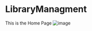 # LibraryManagment
This is the Home Page
![image](https://github.com/utsabbasyal12/LibraryManagment/assets/45966409/af0f5523-9429-44a7-9344-741c37f42a1c)
